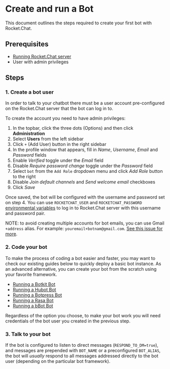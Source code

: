 # Create and run a Bot

This document outlines the steps required to create your first bot with Rocket.Chat.

## Prerequisites

* [Running Rocket.Chat server]()
* User with admin privileges

## Steps

### 1. Create a bot user

In order to talk to your chatbot there must be a user account pre-configured on the Rocket.Chat server that the bot can log in to.

To create the account you need to have admin privileges:

1. In the topbar, click the three dots \(Options\) and then click **Administration**
2. Select **Users** from the left sidebar
3. Click `+` \(Add User\) button in the right sidebar
4. In the profile window that appears, fill in _Name_, _Username_, _Email_ and _Password_ fields
5. Enable _Verified_ toggle under the _Email_ field
6. Disable _Require password change_ toggle under the _Password_ field
7. Select `bot` from the `Add Role` dropdown menu and click _Add Role_ button to the right
8. Disable _Join default channels_ and _Send welcome email_ checkboxes
9. Click _Save_

Once saved, the bot will be configured with the username and password set on step 4. You can use `ROCKETCHAT_USER` and `ROCKETCHAT_PASSWORD` [environmental variables](../configure-bot-environment.md) to log in to Rocket.Chat server with this username and password pair.

NOTE: to avoid creating multiple accounts for bot emails, you can use Gmail `+address` alias. For example: `youremail+botnam@gmail.com`. [See this issue for more](https://github.com/RocketChat/Rocket.Chat/issues/7125).

### 2. Code your bot

To make the process of coding a bot easier and faster, you may want to check our existing guides below to quickly deploy a basic bot instance. As an advanced alternative, you can create your bot from the scratch using your favorite framework.

* [Running a Botkit Bot](botkit-bot.md)
* [Running a Hubot Bot](hubot-bot.md)
* [Running a Botpress Bot](botpress-bot.md)
* [Running a Rasa Bot](rasa-bot.md)
* [Running a bBot Bot]()

Regardless of the option you choose, to make your bot work you will need credentials of the bot user you created in the previous step.

### 3. Talk to your bot

If the bot is configured to listen to direct messages \(`RESPOND_TO_DM=true`\), and messages are prepended with `BOT_NAME` or a preconfigured `BOT_ALIAS`, the bot will _usually_ respond to all messages addressed directly to the bot user \(depending on the particular bot framework\).

